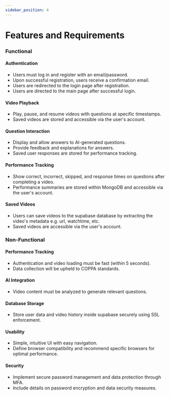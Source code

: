 ```yaml
---
sidebar_position: 4
---
```


# Features and Requirements

### Functional

#### Authentication
- Users must log in and register with an email/password.
- Upon successful registration, users receive a confirmation email.
- Users are redirected to the login page after registration.
- Users are directed to the main page after successful login.

#### Video Playback
- Play, pause, and resume videos with questions at specific timestamps.
- Saved videos are stored and accessible via the user's account.

#### Question Interaction
- Display and allow answers to AI-generated questions.
- Provide feedback and explanations for answers.
- Saved user responses are stored for performance tracking.

#### Performance Tracking
- Show correct, incorrect, skipped, and response times on questions after completing a video.
- Performance summaries are stored within MongoDB and accessible via the user's account.
#### Saved Videos
- Users can save videos to the supabase database by extracting the video's metadata e.g. url, watchtime, etc.
- Saved videos are accessible via the user's account.

### Non-Functional

#### Performance Tracking
- Authentication and video loading must be fast (within 5 seconds).
- Data collection will be upheld to COPPA standards.
#### AI Integration
- Video content must be analyzed to generate relevant questions.

#### Database Storage
- Store user data and video history inside supabase securely using SSL enforcement.

#### Usability
- Simple, intuitive UI with easy navigation.
- Define browser compatibility and recommend specific browsers for optimal performance.

#### Security
- Implement secure password management and data protection through MFA.
- Include details on password encryption and data security measures.